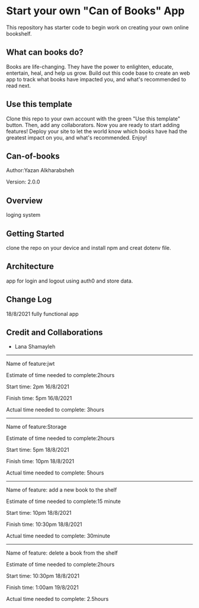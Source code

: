 # Start your own "Can of Books" App

This repository has starter code to begin work on creating your own online bookshelf.

## What can books do?

Books are life-changing. They have the power to enlighten, educate, entertain, heal, and help us grow. Build out this code base to create an web app to track what books have impacted you, and what's recommended to read next.

## Use this template

Clone this repo to your own account with the green "Use this template" button. Then, add any collaborators. Now you are ready to start adding features! Deploy your site to let the world know which books have had the greatest impact on you, and what's recommended. Enjoy!

## Can-of-books

Author:Yazan Alkharabsheh

Version: 2.0.0

## Overview

loging system

## Getting Started

clone the repo on your device and install npm and creat dotenv file.

## Architecture

app for login and logout using auth0 and store data.

## Change Log

18/8/2021 fully functional app

## Credit and Collaborations

* Lana Shamayleh

--------------------------------------------
Name of feature:jwt

Estimate of time needed to complete:2hours

Start time: 2pm   16/8/2021

Finish time: 5pm  16/8/2021

Actual time needed to complete: 3hours

--------------------------------------------
Name of feature:Storage

Estimate of time needed to complete:2hours

Start time: 5pm   18/8/2021

Finish time: 10pm  18/8/2021

Actual time needed to complete: 5hours

--------------------------------------------

Name of feature: add a new book to the shelf

Estimate of time needed to complete:15 minute

Start time: 10pm   18/8/2021

Finish time: 10:30pm  18/8/2021

Actual time needed to complete: 30minute

--------------------------------------------

Name of feature: delete a book from the shelf

Estimate of time needed to complete:2hours

Start time: 10:30pm   18/8/2021

Finish time: 1:00am  19/8/2021

Actual time needed to complete: 2.5hours

